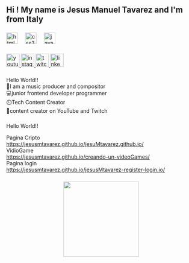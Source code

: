 <h2 align="left">Hi ! My name is Jesus Manuel Tavarez and I'm  from Italy</h2>

###

<div align="left">
  <img src="https://cdn.jsdelivr.net/gh/devicons/devicon/icons/html5/html5-original.svg" height="30" alt="html5 logo"  />
  <img width="12" />
  <img src="https://cdn.jsdelivr.net/gh/devicons/devicon/icons/css3/css3-original.svg" height="30" alt="css3 logo"  />
  <img width="12" />
  <img src="https://cdn.jsdelivr.net/gh/devicons/devicon/icons/javascript/javascript-original.svg" height="30" alt="javascript logo"  />
</div>

###

<div align="left">
  <a href="[https://www.youtube.com/@JMTproduce](https://www.youtube.com/@JMTproduce)" target="_blank">
    <img src="https://img.shields.io/static/v1?message=Youtube&logo=youtube&label=&color=FF0000&logoColor=white&labelColor=&style=for-the-badge" height="35" alt="youtube logo"  />
  </a>
  <a href="https://www.instagram.com/jmtproduce/" target="_blank">
    <img src="https://img.shields.io/static/v1?message=Instagram&logo=instagram&label=&color=E4405F&logoColor=white&labelColor=&style=for-the-badge" height="35" alt="instagram logo"  />
  </a>
  <a href="https://www.twitch.tv/onebeat1b" target="_blank">
    <img src="https://img.shields.io/static/v1?message=Twitch&logo=twitch&label=&color=9146FF&logoColor=white&labelColor=&style=for-the-badge" height="35" alt="twitch logo"  />
  </a>
  <img src="https://img.shields.io/static/v1?message=LinkedIn&logo=linkedin&label=&color=0077B5&logoColor=white&labelColor=&style=for-the-badge" height="35" alt="linkedin logo"  />
</div>

###

<p align="left">Hello World!!<br>🎵I am a music producer and compositor<br>💻junior frontend developer programmer<br>⏲️Tech Content Creator<br>💎content creator on YouTube and Twitch</p>

###

<p align="left">Hello World!!</p>

Pagina Cripto <br>  https://jesusmtavarez.github.io/jesuMtavarez.github.io/ <br> 
VidioGame   <br>     https://jesusmtavarez.github.io/creando-un-videoGames/   <br> 
Pagina login <br>
https://jesusmtavarez.github.io/jesusMtavarez-register-login.io/ <br>

###

<div align="center">
  <img height="200" src="![image](https://github.com/jesusMtavarez/jesusMtavarez/assets/146074321/1bf406eb-287c-4657-bbbd-8c00857c210c)
"  />
</div>

###

